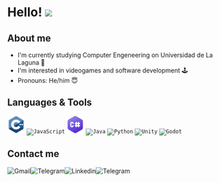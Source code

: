 # Hello! <img src="https://i.imgur.com/csn2hC2.gif" width="40" style="display: inline-block"></img>

## About me 

- I'm currently studying Computer Engeneering on Universidad de La Laguna 🎒
- I'm interested in videogames and software development 🕹️
- Pronouns: He/him 😇

## Languages & Tools

<code><img width="40" src="https://raw.githubusercontent.com/github/explore/main/topics/cpp/cpp.png" alt="C++"></code>
<code><img width="40" src="https://upload.wikimedia.org/wikipedia/commons/thumb/9/99/Unofficial_JavaScript_logo_2.svg/1280px-Unofficial_JavaScript_logo_2.svg.png" alt="JavaScript"></code>
<code><img width="40" src="https://github.com/github/explore/blob/main/topics/csharp/csharp.png?raw=true" alt="C#"></code>
<code><img width="40" src="https://external-content.duckduckgo.com/iu/?u=https%3A%2F%2Fcdn.freebiesupply.com%2Flogos%2Flarge%2F2x%2Fjava-logo-png-transparent.png&f=1&nofb=1" alt="Java"></code>
<code><img width="40" src="https://upload.wikimedia.org/wikipedia/commons/thumb/0/0a/Python.svg/1200px-Python.svg.png" alt="Python"></code>
<code><img width="40" src="https://cdn.worldvectorlogo.com/logos/unity-69.svg" alt="Unity"></code>
<code><img width="40" src="https://upload.wikimedia.org/wikipedia/commons/thumb/6/6a/Godot_icon.svg/600px-Godot_icon.svg.png" alt="Godot"></code>



## Contact me

[<img align="left" alt="Gmail" src="https://img.shields.io/badge/Gmail-D14836?style=for-the-badge&logo=gmail&logoColor=white" />][gmail]

[<img align="left" alt="Telegram" src="https://img.shields.io/badge/Twitter-2CA5E0?style=for-the-badge&logo=twitter&logoColor=white" />][twitter]

[<img align="left" alt="Linkedin" src="https://img.shields.io/badge/LinkedIn-0077B5?style=for-the-badge&logo=linkedin&logoColor=white" />][linkedin]

[<img align="left" alt="Telegram" src="https://img.shields.io/badge/Telegram-2CA5E0?style=for-the-badge&logo=telegram&logoColor=white" />][telegram]

[gmail]: diazmorondiego@gmail.com
[twitter]: https://twitter.com/Diegodm35_
[telegram]: https://t.me/diegodm35
[linkedin]: https://www.linkedin.com/in/diazmorondiego/
